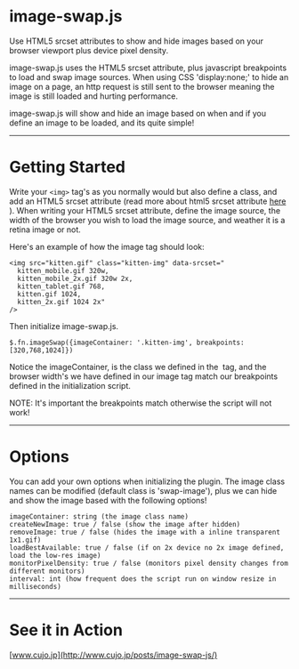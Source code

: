 image-swap.js
===========

Use HTML5 srcset attributes to show and hide images based on your browser viewport plus device pixel density. 

image-swap.js uses the HTML5 srcset attribute, plus javascript breakpoints to load and swap image sources. When using CSS 'display:none;' to hide an image on a page, an http request is still sent to the browser meaning the image is still loaded and hurting performance. 

image-swap.js will show and hide an image based on when and if you define an image to be loaded, and its quite simple!

----------------------------------------------------------
Getting Started
===========

Write your ` <img> ` tag's as you normally would but also define a class, and add an HTML5 srcset attribute (read more about html5 srcset attribute [here](http://goo.gl/MnfAf) ). When writing your HTML5 srcset attribute, define the image source, the width of the browser you wish to load the image source, and weather it is a retina image or not. 

Here's an example of how the image tag should look:

    <img src="kitten.gif" class="kitten-img" data-srcset="
      kitten_mobile.gif 320w, 
      kitten_mobile_2x.gif 320w 2x, 
      kitten_tablet.gif 768, 
      kitten.gif 1024, 
      kitten_2x.gif 1024 2x" 
    />

Then initialize image-swap.js. 

    $.fn.imageSwap({imageContainer: '.kitten-img', breakpoints: [320,768,1024]})

Notice the imageContainer, is the class we defined in the <img> tag, and the browser width's we have defined in our image tag match our breakpoints defined in the initialization script.

NOTE: It's important the breakpoints match otherwise the script will not work!

----------------------------------------------------------

Options
===========

You can add your own options when initializing the plugin. The image class names can be modified (default class is 'swap-image'), plus we can hide and show the image based with the following options!

    imageContainer: string (the image class name) 
    createNewImage: true / false (show the image after hidden)
    removeImage: true / false (hides the image with a inline transparent 1x1.gif) 
    loadBestAvailable: true / false (if on 2x device no 2x image defined, load the low-res image)
    monitorPixelDensity: true / false (monitors pixel density changes from different monitors)
    interval: int (how frequent does the script run on window resize in milliseconds)


----------------------------------------------------------

See it in Action
===========

[www.cujo.jp](http://www.cujo.jp/posts/image-swap-js/)

